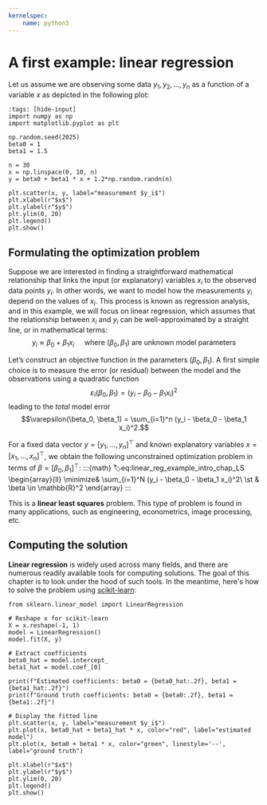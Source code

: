 ```yaml
---
kernelspec:
    name: python3
---
```

# A first example: linear regression


Let us assume we are observing some data $y_1, y_2, \ldots, y_n$ as a function of a variable $x$ as depicted in the following plot:

```{code-cell} python
:tags: [hide-input]
import numpy as np
import matplotlib.pyplot as plt

np.random.seed(2025)
beta0 = 1
beta1 = 1.5

n = 30
x = np.linspace(0, 10, n)
y = beta0 + beta1 * x + 1.2*np.random.randn(n)

plt.scatter(x, y, label="measurement $y_i$")
plt.xlabel(r"$x$")
plt.ylabel(r"$y$")
plt.ylim(0, 20)
plt.legend()
plt.show()
```

## Formulating the optimization problem 

Suppose we are interested in finding a straightforward mathematical relationship that links the input (or explanatory) variables $x_i$ to the observed data points $y_i$. In other words, we want to model how the measurements $y_i$ depend on the values of $x_i$. This process is known as regression analysis, and in this example, we will focus on linear regression, which assumes that the relationship between $x_i$ and $y_i$ can be well-approximated by a straight line, or in mathematical terms:
$$y_i \approx \beta_0 + \beta_1 x_i\quad \text{ where }(\beta_0, \beta_1) \text{ are unknown model parameters}$$


Let’s construct an objective function in the parameters $(\beta_0, \beta_1)$. A first simple choice is to measure the error (or residual) between the model and the observations using a quadratic function
$$\varepsilon_i(\beta_0, \beta_1) = (y_i - \beta_0 - \beta_1 x_i)^2$$
leading to the *total* model error
$$\varepsilon(\beta_0, \beta_1) = \sum_{i=1}^n (y_i - \beta_0 - \beta_1 x_i)^2.$$


For a fixed data vector $y = [y_1, \ldots, y_n]^\top$ and known explanatory variables $x = [x_1, \ldots, x_n]^\top$, we obtain the following unconstrained optimization problem in terms of $\beta = [\beta_0, \beta_1]^\top$: 
:::{math}
:label:eq:linear_reg_example_intro_chap_LS
\begin{array}{ll}
\minimize& \sum_{i=1}^N (y_i - \beta_0 - \beta_1 x_i)^2\\
\st & \beta \in \mathbb{R}^2
\end{array}
:::

This is a **linear least squares** problem. This type of problem is found in many applications, such as engineering, econometrics, image processing, etc.  

## Computing the solution

**Linear regression** is widely used across many fields, and there are numerous readily available tools for computing solutions. The goal of this chapter is to look under the hood of such tools. In the meantime, here's how to solve the problem [](#eq:linear_reg_example_intro_chap_LS) using [scikit-learn](https://scikit-learn.org/stable/): 

```{code-cell} python
from sklearn.linear_model import LinearRegression

# Reshape x for scikit-learn
X = x.reshape(-1, 1)
model = LinearRegression()
model.fit(X, y)

# Extract coefficients
beta0_hat = model.intercept_
beta1_hat = model.coef_[0]

print(f"Estimated coefficients: beta0 = {beta0_hat:.2f}, beta1 = {beta1_hat:.2f}")
print(f"Ground truth coefficients: beta0 = {beta0:.2f}, beta1 = {beta1:.2f}")

# Display the fitted line
plt.scatter(x, y, label="measurement $y_i$")
plt.plot(x, beta0_hat + beta1_hat * x, color="red", label="estimated model")
plt.plot(x, beta0 + beta1 * x, color="green", linestyle='--', label="ground truth")

plt.xlabel(r"$x$")
plt.ylabel(r"$y$")
plt.ylim(0, 20)
plt.legend()
plt.show()

```